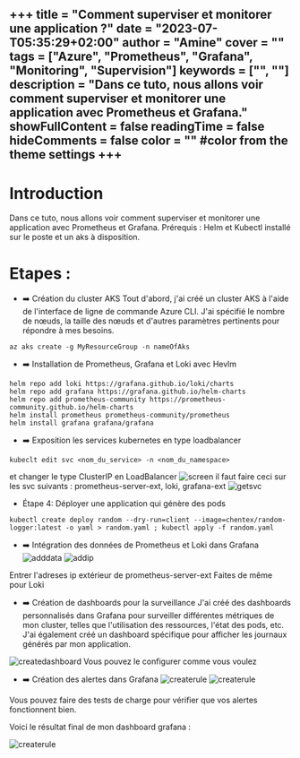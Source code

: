+++
title = "Comment superviser et monitorer une application ?"
date = "2023-07-T05:35:29+02:00"
author = "Amine"
cover = ""
tags = ["Azure", "Prometheus", "Grafana", "Monitoring", "Supervision"]
keywords = ["", ""]
description = "Dans ce tuto, nous allons voir comment superviser et monitorer une application avec Prometheus et Grafana."
showFullContent = false
readingTime = false
hideComments = false
color = "" #color from the theme settings
+++
---

# Introduction 
Dans ce tuto, nous allons voir comment superviser et monitorer une application avec Prometheus et Grafana.
Prérequis : Helm et Kubectl installé sur le poste et un aks à disposition.

# Etapes :
- ➡️ Création du cluster AKS
Tout d'abord, j'ai créé un cluster AKS à l'aide de l'interface de ligne de commande Azure CLI. J'ai spécifié le nombre de nœuds, la taille des nœuds et d'autres paramètres pertinents pour répondre à mes besoins.
 ```mermaid
az aks create -g MyResourceGroup -n nameOfAks
```
- ➡️ Installation de Prometheus, Grafana et Loki avec Hevlm
```mermaid
helm repo add loki https://grafana.github.io/loki/charts
helm repo add grafana https://grafana.github.io/helm-charts
helm repo add prometheus-community https://prometheus-community.github.io/helm-charts
helm install prometheus prometheus-community/prometheus
helm install grafana grafana/grafana
```

- ➡️ Exposition les services kubernetes en type loadbalancer
```mermaid
kubeclt edit svc <nom_du_service> -n <nom_du_namespace>
```
et changer le type ClusterIP en LoadBalancer 
![screen](/images/svc.png)
il faut faire ceci sur les svc suivants : prometheus-server-ext, loki, grafana-ext
![getsvc](/images/get_svc.png)
- Étape 4: Déployer une application qui génère des pods
```mermaid
kubectl create deploy random --dry-run=client --image=chentex/random-logger:latest -o yaml > random.yaml ; kubectl apply -f random.yaml
```

- ➡️ Intégration des données de Prometheus et Loki dans Grafana
![adddata](/images/data_prometheus.png)
![addip](/images/add_ip.png)

Entrer l'adreses ip extérieur de prometheus-server-ext
Faites de même pour Loki

- ➡️ Création de dashboards pour la surveillance
J'ai créé des dashboards personnalisés dans Grafana pour surveiller différentes métriques de mon cluster, telles que l'utilisation des ressources, l'état des pods, etc. J'ai également créé un dashboard spécifique pour afficher les journaux générés par mon application. 

![createdashboard](/images/create_dashboard.png)
Vous pouvez le configurer comme vous voulez

- ➡️ Création des alertes dans Grafana
![createrule](/images/rule.png)
![createrule](/images/rule2.png)

Vous pouvez faire des tests de charge pour vérifier que vos alertes fonctionnent bien.

Voici le résultat final de mon dashboard grafana : 

![createrule](/images/result.png)
